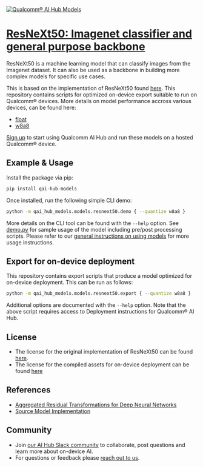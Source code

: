 [![Qualcomm® AI Hub Models](https://qaihub-public-assets.s3.us-west-2.amazonaws.com/qai-hub-models/quic-logo.jpg)](../../README.md)


# [ResNeXt50: Imagenet classifier and general purpose backbone](https://aihub.qualcomm.com/models/resnext50)

ResNeXt50 is a machine learning model that can classify images from the Imagenet dataset. It can also be used as a backbone in building more complex models for specific use cases.

This is based on the implementation of ResNeXt50 found [here](https://github.com/pytorch/vision/blob/main/torchvision/models/resnet.py). This repository contains scripts for optimized on-device
export suitable to run on Qualcomm® devices. More details on model performance
accross various devices, can be found here:

  - [float](https://aihub.qualcomm.com/models/resnext50)
  - [w8a8](https://aihub.qualcomm.com/models/resnext50_quantized)

[Sign up](https://myaccount.qualcomm.com/signup) to start using Qualcomm AI Hub and run these models on a hosted Qualcomm® device.




## Example & Usage

Install the package via pip:
```bash
pip install qai-hub-models
```


Once installed, run the following simple CLI demo:

```bash
python -m qai_hub_models.models.resnext50.demo { --quantize w8a8 }
```
More details on the CLI tool can be found with the `--help` option. See
[demo.py](demo.py) for sample usage of the model including pre/post processing
scripts. Please refer to our [general instructions on using
models](../../../#getting-started) for more usage instructions.

## Export for on-device deployment

This repository contains export scripts that produce a model optimized for
on-device deployment. This can be run as follows:

```bash
python -m qai_hub_models.models.resnext50.export { --quantize w8a8 }
```
Additional options are documented with the `--help` option. Note that the above
script requires access to Deployment instructions for Qualcomm® AI Hub.


## License
* The license for the original implementation of ResNeXt50 can be found
  [here](https://github.com/pytorch/vision/blob/main/LICENSE).
* The license for the compiled assets for on-device deployment can be found [here](https://qaihub-public-assets.s3.us-west-2.amazonaws.com/qai-hub-models/Qualcomm+AI+Hub+Proprietary+License.pdf)


## References
* [Aggregated Residual Transformations for Deep Neural Networks](https://arxiv.org/abs/1611.05431)
* [Source Model Implementation](https://github.com/pytorch/vision/blob/main/torchvision/models/resnet.py)



## Community
* Join [our AI Hub Slack community](https://aihub.qualcomm.com/community/slack) to collaborate, post questions and learn more about on-device AI.
* For questions or feedback please [reach out to us](mailto:ai-hub-support@qti.qualcomm.com).
